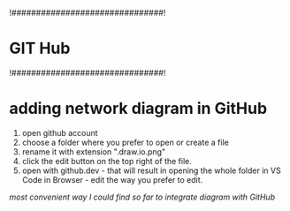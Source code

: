 !###############################!
# GIT Hub 
!###############################!

# adding network diagram in GitHub

  1. open github account
  2. choose a folder where you prefer to open or create a file
  3. rename it with extension ".draw.io.png"
  4. click the edit button on the top right of the file.
  5. open with github.dev
    - that will result in opening the whole folder in VS Code in Browser
    - edit the way you prefer to edit.

_most convenient way I could find so far to integrate diagram with GitHub_
